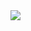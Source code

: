 <img src="https://blogjavascript.com.br/_next/image?url=https%3A%2F%2Fimages.prismic.io%2Fblogjavascript%2Ffec624e1-2423-42c5-a412-b21796101e78_2.jpg%3Fauto%3Dcompress%2Cformat&w=3840&q=75">